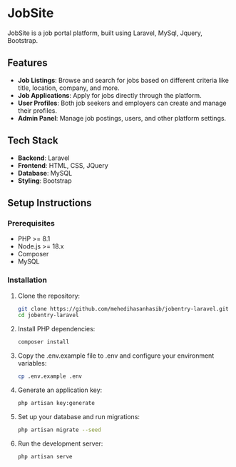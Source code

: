 # JobSite

JobSite is a job portal platform, built using Laravel, MySql, Jquery, Bootstrap.

## Features

- **Job Listings**: Browse and search for jobs based on different criteria like title, location, company, and more.
- **Job Applications**: Apply for jobs directly through the platform.
- **User Profiles**: Both job seekers and employers can create and manage their profiles.
- **Admin Panel**: Manage job postings, users, and other platform settings.

## Tech Stack

- **Backend**: Laravel
- **Frontend**: HTML, CSS, JQuery
- **Database**: MySQL
- **Styling**: Bootstrap

## Setup Instructions

### Prerequisites

- PHP >= 8.1
- Node.js >= 18.x
- Composer
- MySQL

### Installation

1. Clone the repository:
   ```bash
   git clone https://github.com/mehedihasanhasib/jobentry-laravel.git
   cd jobentry-laravel
2. Install PHP dependencies:
    ```bash
    composer install
3. Copy the .env.example file to .env and configure your environment variables:
    ```bash
    cp .env.example .env
4. Generate an application key:
    ```bash
    php artisan key:generate
5. Set up your database and run migrations:
    ```bash
    php artisan migrate --seed
6. Run the development server:
    ```bash
    php artisan serve

